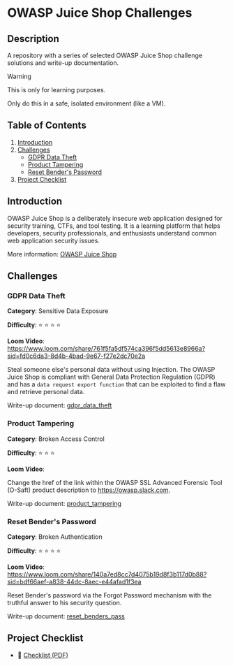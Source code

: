 # OWASP Juice Shop Challenges

## Description
A repository with a series of selected OWASP Juice Shop challenge solutions and write-up documentation.

> [!WARNING]
>
> This is only for learning purposes.
>
> Only do this in a safe, isolated environment (like a VM).

## Table of Contents

1. [Introduction](#introduction)
2. [Challenges](#challenges)
    - [GDPR Data Theft](#gdpr-data-theft)
    - [Product Tampering](#product-tampering)
    - [Reset Bender's Password](#reset-benders-password)
3. [Project Checklist](#project-checklist)

## Introduction
OWASP Juice Shop is a deliberately insecure web application designed for security training, CTFs, and tool testing. It is a learning platform that helps developers, security professionals, and enthusiasts understand common web application security issues.

More information: [OWASP Juice Shop](https://owasp.org/www-project-juice-shop/)

## Challenges

### GDPR Data Theft

__Category__: Sensitive Data Exposure

__Difficulty__: :star: :star: :star: :star:

__Loom Video__: https://www.loom.com/share/761f5fa5df574ca396f5dd5613e8966a?sid=fd0c6da3-8d4b-4bad-9e67-f27e2dc70e2a

Steal someone else's personal data without using Injection. The OWASP Juice Shop is compliant with General Data Protection Regulation (GDPR) and has a `data request export function` that can be exploited to find a flaw and retrieve personal data.

Write-up document: [gdpr_data_theft](challenges/gdpr_data_theft/gdpr_data_theft.md)

### Product Tampering

__Category__: Broken Access Control

__Difficulty__: :star: :star: :star:

__Loom Video__:

Change the href of the link within the OWASP SSL Advanced Forensic Tool (O-Saft) product description to https://owasp.slack.com.

Write-up document: [product_tampering](challenges/product_tampering/product_tampering.md)

### Reset Bender's Password

__Category__: Broken Authentication

__Difficulty__: :star: :star: :star: :star:

__Loom Video__: https://www.loom.com/share/140a7ed8cc7d4075b19d8f3b117d0b88?sid=bdf66aef-a838-44dc-8aec-e44afad1f3ea

Reset Bender's password via the Forgot Password mechanism with the truthful answer to his security question.

Write-up document: [reset_benders_pass](challenges/reset_benders_pass/)

## Project Checklist

- 📄 [Checklist (PDF)](docs/checklist.pdf)
